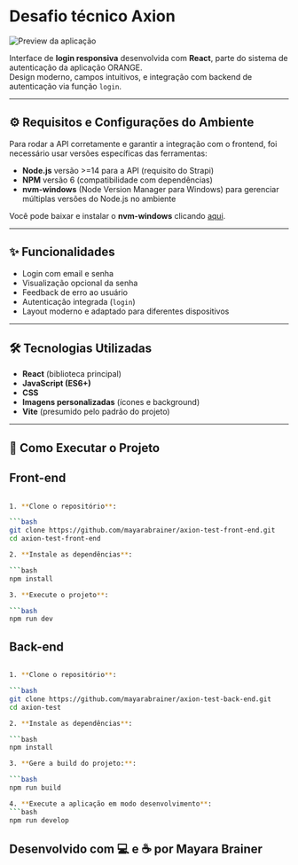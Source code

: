 # Desafio técnico Axion

![Preview da aplicação](./src/assets/orange.gif)

Interface de **login responsiva** desenvolvida com **React**, parte do sistema de autenticação da aplicação ORANGE.  
Design moderno, campos intuitivos, e integração com backend de autenticação via função `login`.

---

## ⚙️ Requisitos e Configurações do Ambiente

Para rodar a API corretamente e garantir a integração com o frontend, foi necessário usar versões específicas das ferramentas:

- **Node.js** versão >=14 para a API (requisito do Strapi)
- **NPM** versão 6 (compatibilidade com dependências)
- **nvm-windows** (Node Version Manager para Windows) para gerenciar múltiplas versões do Node.js no ambiente

Você pode baixar e instalar o **nvm-windows** clicando [aqui](https://github.com/coreybutler/nvm-windows/releases).

---

## ✨ Funcionalidades

- Login com email e senha
- Visualização opcional da senha
- Feedback de erro ao usuário
- Autenticação integrada (`login`)
- Layout moderno e adaptado para diferentes dispositivos

---

## 🛠️ Tecnologias Utilizadas

- **React** (biblioteca principal)
- **JavaScript (ES6+)**
- **CSS**
- **Imagens personalizadas** (ícones e background)
- **Vite** (presumido pelo padrão do projeto)

---

## 🚀 Como Executar o Projeto

## Front-end

```bash

1. **Clone o repositório**:

```bash
git clone https://github.com/mayarabrainer/axion-test-front-end.git
cd axion-test-front-end

2. **Instale as dependências**:

```bash
npm install

3. **Execute o projeto**:

```bash
npm run dev

```

## Back-end

```bash

1. **Clone o repositório**:

```bash
git clone https://github.com/mayarabrainer/axion-test-back-end.git
cd axion-test

2. **Instale as dependências**:

```bash
npm install

3. **Gere a build do projeto:**:

```bash
npm run build

4. **Execute a aplicação em modo desenvolvimento**:
```bash
npm run develop

```


## Desenvolvido com 💻 e ☕ por Mayara Brainer

